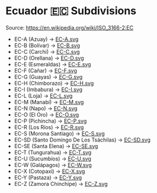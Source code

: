 # Ecuador 🇪🇨 Subdivisions

Source: https://en.wikipedia.org/wiki/ISO_3166-2:EC

* EC-A (Azuay) -> [EC-A.svg](https://github.com/amckenna41/iso3166-flag-icons/blob/main/iso3166-2-icons/EC/EC-A.svg)
* EC-B (Bolívar) -> [EC-B.svg](https://github.com/amckenna41/iso3166-flag-icons/blob/main/iso3166-2-icons/EC/EC-B.svg)
* EC-C (Carchi) -> [EC-C.svg](https://github.com/amckenna41/iso3166-flag-icons/blob/main/iso3166-2-icons/EC/EC-C.svg)
* EC-D (Orellana) -> [EC-D.svg](https://github.com/amckenna41/iso3166-flag-icons/blob/main/iso3166-2-icons/EC/EC-D.svg)
* EC-E (Esmeraldas) -> [EC-E.svg](https://github.com/amckenna41/iso3166-flag-icons/blob/main/iso3166-2-icons/EC/EC-E.svg)
* EC-F (Cañar) -> [EC-F.svg](https://github.com/amckenna41/iso3166-flag-icons/blob/main/iso3166-2-icons/EC/EC-F.svg)
* EC-G (Guayas) -> [EC-G.svg](https://github.com/amckenna41/iso3166-flag-icons/blob/main/iso3166-2-icons/EC/EC-G.svg)
* EC-H (Chimborazo) -> [EC-H.svg](https://github.com/amckenna41/iso3166-flag-icons/blob/main/iso3166-2-icons/EC/EC-H.svg)
* EC-I (Imbabura) -> [EC-I.svg](https://github.com/amckenna41/iso3166-flag-icons/blob/main/iso3166-2-icons/EC/EC-I.svg)
* EC-L (Loja) -> [EC-L.svg](https://github.com/amckenna41/iso3166-flag-icons/blob/main/iso3166-2-icons/EC/EC-L.svg)
* EC-M (Manabí) -> [EC-M.svg](https://github.com/amckenna41/iso3166-flag-icons/blob/main/iso3166-2-icons/EC/EC-M.svg)
* EC-N (Napo) -> [EC-N.svg](https://github.com/amckenna41/iso3166-flag-icons/blob/main/iso3166-2-icons/EC/EC-N.svg)
* EC-O (El Oro) -> [EC-O.svg](https://github.com/amckenna41/iso3166-flag-icons/blob/main/iso3166-2-icons/EC/EC-O.svg)
* EC-P (Pichincha) -> [EC-P.svg](https://github.com/amckenna41/iso3166-flag-icons/blob/main/iso3166-2-icons/EC/EC-P.svg)
* EC-R (Los Ríos) -> [EC-R.svg](https://github.com/amckenna41/iso3166-flag-icons/blob/main/iso3166-2-icons/EC/EC-R.svg)
* EC-S (Morona Santiago) -> [EC-S.svg](https://github.com/amckenna41/iso3166-flag-icons/blob/main/iso3166-2-icons/EC/EC-S.svg)
* EC-SD (Santo Domingo De Los Tsáchilas) -> [EC-SD.svg](https://github.com/amckenna41/iso3166-flag-icons/blob/main/iso3166-2-icons/EC/EC-SD.svg)
* EC-SE (Santa Elena) -> [EC-SE.svg](https://github.com/amckenna41/iso3166-flag-icons/blob/main/iso3166-2-icons/EC/EC-SE.svg)
* EC-T (Tungurahua) -> [EC-T.svg](https://github.com/amckenna41/iso3166-flag-icons/blob/main/iso3166-2-icons/EC/EC-T.svg)
* EC-U (Sucumbíos) -> [EC-U.svg](https://github.com/amckenna41/iso3166-flag-icons/blob/main/iso3166-2-icons/EC/EC-U.svg)
* EC-W (Galápagos) -> [EC-W.svg](https://github.com/amckenna41/iso3166-flag-icons/blob/main/iso3166-2-icons/EC/EC-W.svg)
* EC-X (Cotopaxi) -> [EC-X.svg](https://github.com/amckenna41/iso3166-flag-icons/blob/main/iso3166-2-icons/EC/EC-X.svg)
* EC-Y (Pastaza) -> [EC-Y.svg](https://github.com/amckenna41/iso3166-flag-icons/blob/main/iso3166-2-icons/EC/EC-Y.svg)
* EC-Z (Zamora Chinchipe) -> [EC-Z.svg](https://github.com/amckenna41/iso3166-flag-icons/blob/main/iso3166-2-icons/EC/EC-Z.svg)
